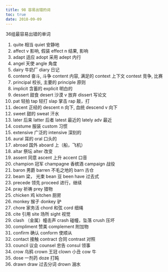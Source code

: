 ```yaml
---
title: 98 容易出错的词
toc: true
date: 2018-09-09
---
```


36组最容易出错的单词
1) quite 相当 quiet 安静地
2) affect v 影响, 假装 effect n 结果, 影响
3) adapt 适应 adopt 采用 adept 内行
4) angel 天使 angle 角度
5) dairy 牛奶厂 diary 日记
6) contend 奋斗, 斗争 content 内容, 满足的 context 上下文 contest 竞争, 比赛
7) principal 校长, 主要的 principle 原则
8) implicit 含蓄的 explicit 明白的
9) dessert 甜食 desert 沙漠 v 放弃 dissert 写论文
10) pat 轻拍 tap 轻打 slap 掌击 rap 敲，打
11) decent 正经的 descent n 向下, 血统 descend v 向下
12) sweet 甜的 sweat 汗水
13) later 后来 latter 后者 latest 最近的 lately adv 最近
14) costume 服装 custom 习惯
15) extensive 广泛的 intensive 深刻的
16) aural 耳的 oral 口头的
17) abroad 国外 aboard 上（船，飞机）
18) altar 祭坛 alter 改变 
19) assent 同意 ascent 上升 accent 口音
20) champion 冠军 champagne 香槟酒 campaign 战役
21) baron 男爵 barren 不毛之地的 barn 古仓
22) beam 梁， 光束 bean 豆 been have 过去式
23) precede 领先 proceed 进行，继续
24) pray 祈祷 prey 猎物
25) chicken 鸡 kitchen 厨房
26) monkey 猴子 donkey 驴
27) chore 家务活 chord 和弦 cord 细绳
28) cite 引用 site 场所 sight 视觉
29) clash （金属）幢击声 crash 碰幢，坠落 crush 压坏
30) compliment 赞美 complement 附加物
31) confirm 确认 conform 使顺从
32) contact 接触 contract 合同 contrast 对照
33) council 议会 counsel 忠告 consul 领事
34) crow 乌鸦 crown 王冠 clown 小丑 cow 牛
35) dose 一剂药 doze 打盹
36) drawn draw 过去分词 drown 溺水
